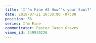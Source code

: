 ```yaml
---
title: 'I''m Fine #2 How''s your Soul?'
date: 2019-07-21 10:30:00 -07:00
position: 36
series: I'm Fine
communicator: Pastor Jason Graves
vimeo_id: 349930226
---
```


